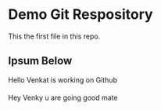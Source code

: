 # Demo Git Respository

This the first file in this repo.


## Ipsum Below 

Hello Venkat is working on Github

####

Hey Venky u are going good mate